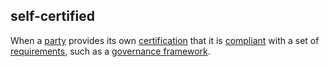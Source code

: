 ## self-certified

<p class="c8"><span>When a </span><span class="c2"><a class="c3" href="#h.cn6bno48fomj">party</a></span><span>&nbsp;provides its own </span><span class="c2"><a class="c3" href="#h.ytzysnyu57ec">certification</a></span><span>&nbsp;that it is </span><span class="c2"><a class="c3" href="#h.r0iiayz1za1i">compliant</a></span><span>&nbsp;with a set of </span><span class="c2"><a class="c3" href="#h.ajxlw8r3dvcc">requirements</a></span><span>, such as a </span><span class="c2"><a class="c3" href="#h.2x05z0r097mn">governance framework</a></span><span class="c0">.</span></p>

